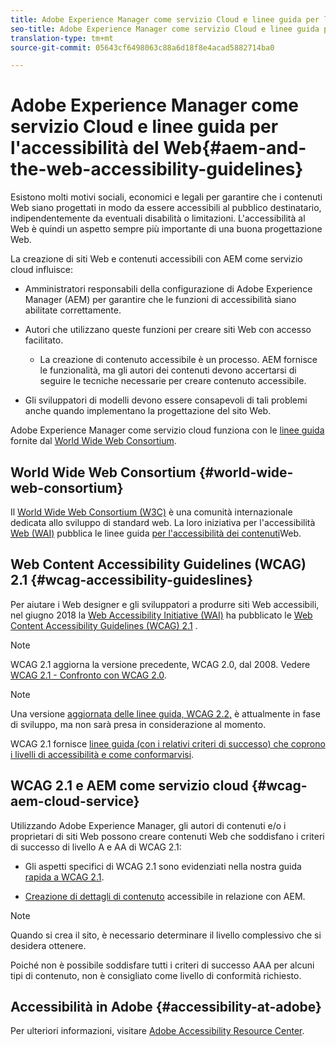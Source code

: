 ```yaml
---
title: Adobe Experience Manager come servizio Cloud e linee guida per l'accessibilità del Web
seo-title: Adobe Experience Manager come servizio Cloud e linee guida per l'accessibilità del Web
translation-type: tm+mt
source-git-commit: 05643cf6498063c88a6d18f8e4acad5882714ba0

---
```



# Adobe Experience Manager come servizio Cloud e linee guida per l&#39;accessibilità del Web{#aem-and-the-web-accessibility-guidelines}

Esistono molti motivi sociali, economici e legali per garantire che i contenuti Web siano progettati in modo da essere accessibili al pubblico destinatario, indipendentemente da eventuali disabilità o limitazioni. L&#39;accessibilità al Web è quindi un aspetto sempre più importante di una buona progettazione Web.

La creazione di siti Web e contenuti accessibili con AEM come servizio cloud influisce:

* Amministratori responsabili della configurazione di Adobe Experience Manager (AEM) per garantire che le funzioni di accessibilità siano abilitate correttamente.

* Autori che utilizzano queste funzioni per creare siti Web con accesso facilitato.

   * La creazione di contenuto accessibile è un processo. AEM fornisce le funzionalità, ma gli autori dei contenuti devono accertarsi di seguire le tecniche necessarie per creare contenuto accessibile.

* Gli sviluppatori di modelli devono essere consapevoli di tali problemi anche quando implementano la progettazione del sito Web.

Adobe Experience Manager come servizio cloud funziona con le [linee guida](#wcag-accessibility-guideslines) fornite dal [World Wide Web Consortium](#world-wide-web-consortium).

## World Wide Web Consortium {#world-wide-web-consortium}

Il [World Wide Web Consortium (W3C)](https://www.w3.org/) è una comunità internazionale dedicata allo sviluppo di standard web. La loro iniziativa per l&#39;accessibilità [Web (WAI)](https://www.w3.org/WAI/) pubblica le linee guida [per l&#39;accessibilità dei contenuti](#wcag-accessibility-guidelines)Web.

## Web Content Accessibility Guidelines (WCAG) 2.1 {#wcag-accessibility-guideslines}

Per aiutare i Web designer e gli sviluppatori a produrre siti Web accessibili, nel giugno 2018 la [Web Accessibility Initiative (WAI)](https://www.w3.org/WAI/) ha pubblicato le [Web Content Accessibility Guidelines (WCAG) 2.1](https://www.w3.org/TR/WCAG/) .

>[!NOTE]
> 
> WCAG 2.1 aggiorna la versione precedente, WCAG 2.0, dal 2008. Vedere [WCAG 2.1 - Confronto con WCAG 2.0](https://www.w3.org/TR/WCAG21/#comparison-with-wcag-2-0).

>[!NOTE]
> 
>Una versione [aggiornata delle linee guida, WCAG 2.2,](https://www.w3.org/TR/WCAG22/) è attualmente in fase di sviluppo, ma non sarà presa in considerazione al momento.


WCAG 2.1 fornisce [linee guida (con i relativi criteri di successo) che coprono i livelli di accessibilità e come conformarvisi](https://www.w3.org/TR/WCAG/#conformance).

## WCAG 2.1 e AEM come servizio cloud {#wcag-aem-cloud-service}

Utilizzando Adobe Experience Manager, gli autori di contenuti e/o i proprietari di siti Web possono creare contenuti Web che soddisfano i criteri di successo di livello A e AA di WCAG 2.1:

* Gli aspetti specifici di WCAG 2.1 sono evidenziati nella nostra guida [rapida a WCAG 2.1](/help/onboarding/accessibility/quick-guide-wcag.md).

* [Creazione di dettagli di contenuto](/help/sites-cloud/authoring/fundamentals/accessible-content.md) accessibile in relazione con AEM.

>[!NOTE]
> 
>Quando si crea il sito, è necessario determinare il livello complessivo che si desidera ottenere.
>
>Poiché non è possibile soddisfare tutti i criteri di successo AAA per alcuni tipi di contenuto, non è consigliato come livello di conformità richiesto.

<!--
* [Configuring the Rich Text Editor for Producing Accessible Sites](/help/sites-administering/rte-accessible-content.md)
  Guidelines on how administrators can configure AEM for producing accessible content.
-->

<!--
* [Creating Accessible Adaptive Forms](/help/forms/using/creating-accessible-adaptive-forms.md)
  Adobe Experience Manager (AEM) includes a number of features and capabilities that enhance the usability of adaptive forms for users with different abilities. The solution also assists form authors in creating accessible adaptive forms.
-->

## Accessibilità in Adobe {#accessibility-at-adobe}

Per ulteriori informazioni, visitare [Adobe Accessibility Resource Center](https://www.adobe.com/accessibility/).


